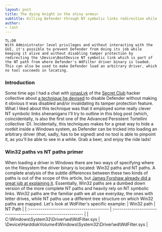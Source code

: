 ```yaml
---
layout: post
title: The dying knight in the shiny armour
subtitle: Killing Defender through NT symbolic links redirection while keeping it unbothered
author:
- last
---
```

```
TL;DR
With Administrator level privileges and without interacting with the GUI, it's possible to prevent Defender from doing its job while keeping it alive and without disabling tamper protection by redirecting the \Device\BootDevice NT symbolic link which is part of the NT path from where Defender's WdFilter driver binary is loaded. This can also be used to make Defender load an arbitrary driver, which no tool succeeds in locating.   
```
### Introduction
Some time ago I had a chat with [jonasLyk](LINK_HERE) of the [Secret Club](secret.club) hacker collective about [a technique he devised](LINK_TO_TWEET) to disable Defender without making it obvious it was disabled and/or invalidating its tamper protection feature. What I liked about this technique was that it employed some really clever NT symbolic links shenanigans I'll try to outline in this blog post (which, coincidentally, is also the first one of the Advanced Persistent Tortellini collective :D). Incidentally, this techniques makes for a great way to hide a rootkit inside a Windows system, as Defender can be tricked into loading an arbitrary driver (that, sadly, has to be signed) and no tool is able to pinpoint it, as you'll be able to see in a while. Grab a beer, and enjoy the ride lads!  
### Win32 paths vs NT paths primer
When loading a driver in Windows there are two ways of specifying where on the filesystem the driver binary is located: Win32 paths and NT paths. A complete analysis of the subtle differences between these two kinds of paths is out of the scope of this article, but [James Forshaw already did a great job at explaining it](https://googleprojectzero.blogspot.com/2016/02/the-definitive-guide-on-win32-to-nt.html). Essentially, Win32 paths are a dumbed down version of the more complete NT paths and heavily rely on NT symbolic links. Win32 paths are the familiar path we all use everyday, the ones with letter drives, while NT paths use a different tree structure on which Win32 paths are mapped. Let's look at WdFilter's specific example:
| Win32 path                                 | NT Path                                                         |
| :----------------------------------------- | :-------------------------------------------------------------- |
| C:\Windows\System32\Driver\wd\WdFilter.sys | \Device\HarddiskVolume4\Windows\System32\Driver\wd\WdFilter.sys |
